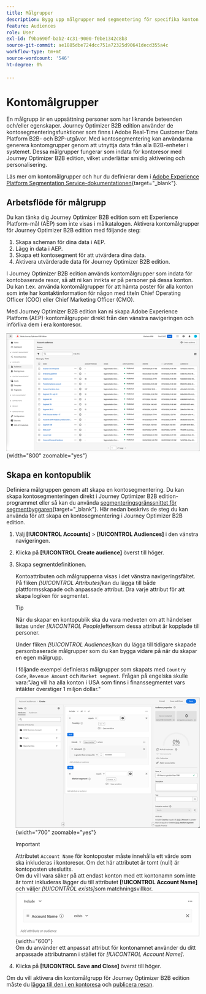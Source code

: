 ```yaml
---
title: Målgrupper
description: Bygg upp målgrupper med segmentering för specifika konton och möjliggör personaliserade kontobaserade resor i Journey Optimizer B2B edition.
feature: Audiences
role: User
exl-id: f9ba690f-bab2-4c31-9000-f0be1342c8b3
source-git-commit: ae1885dbe724dcc751a72325d90641decd355a4c
workflow-type: tm+mt
source-wordcount: '546'
ht-degree: 0%

---
```


# Kontomålgrupper

En målgrupp är en uppsättning personer som har liknande beteenden och/eller egenskaper. Journey Optimizer B2B edition använder de kontosegmenteringsfunktioner som finns i Adobe Real-Time Customer Data Platform B2B- och B2P-utgåvor. Med kontosegmentering kan användarna generera kontomgrupper genom att utnyttja data från alla B2B-enheter i systemet. Dessa målgrupper fungerar som indata för kontoresor med Journey Optimizer B2B edition, vilket underlättar smidig aktivering och personalisering.

Läs mer om kontomålgrupper och hur du definierar dem i [Adobe Experience Platform Segmentation Service-dokumentationen](https://experienceleague.adobe.com/en/docs/experience-platform/segmentation/types/account-audiences){target="_blank"}.

## Arbetsflöde för målgrupp

Du kan tänka dig Journey Optimizer B2B edition som ett Experience Platform-mål (AEP) som inte visas i målkatalogen. Aktivera kontomålgrupper för Journey Optimizer B2B edition med följande steg:

1. Skapa scheman för dina data i AEP.
1. Lägg in data i AEP.
1. Skapa ett kontosegment för att utvärdera dina data.
1. Aktivera utvärderade data för Journey Optimizer B2B edition.

I Journey Optimizer B2B edition används kontomålgrupper som indata för kontobaserade resor, så att ni kan inrikta er på personer på dessa konton. Du kan t.ex. använda kontomålgrupper för att hämta poster för alla konton som inte har kontaktinformation för någon med titeln Chief Operating Officer (COO) eller Chief Marketing Officer (CMO).

Med Journey Optimizer B2B edition kan ni skapa Adobe Experience Platform (AEP)-kontomålgrupper direkt från den vänstra navigeringen och införliva dem i era kontoresor.

![Åtkomst till målgrupper på konton](./assets/account-audiences-browse.png){width="800" zoomable="yes"}

## Skapa en kontopublik

Definiera målgruppen genom att skapa en kontosegmentering. Du kan skapa kontosegmenteringen direkt i Journey Optimizer B2B edition-programmet eller så kan du använda [segmenteringsgränssnittet för segmentbyggaren](https://experienceleague.adobe.com/en/docs/experience-platform/segmentation/ui/segment-builder){target="_blank"}. Här nedan beskrivs de steg du kan använda för att skapa en kontosegmentering i Journey Optimizer B2B edition.

1. Välj **[!UICONTROL Accounts]** > **[!UICONTROL Audiences]** i den vänstra navigeringen.

1. Klicka på **[!UICONTROL Create audience]** överst till höger.

1. Skapa segmentdefinitionen.

   Kontoattributen och målgrupperna visas i det vänstra navigeringsfältet. På fliken _[!UICONTROL Attributes]_&#x200B;kan du lägga till både plattformsskapade och anpassade attribut. Dra varje attribut för att skapa logiken för segmentet.

   >[!TIP]
   >
   >När du skapar en kontopublik ska du vara medveten om att händelser listas under _[!UICONTROL People]_&#x200B;eftersom dessa attribut är kopplade till personer.<br/>
   >
   >Under fliken _[!UICONTROL Audiences]_&#x200B;kan du lägga till tidigare skapade personbaserade målgrupper som du kan bygga vidare på när du skapar en egen målgrupp.

   I följande exempel definieras målgrupper som skapats med `Country Code`, `Revenue Amount` och `Market segment`. Frågan på engelska skulle vara:&quot;Jag vill ha alla konton i USA som finns i finanssegmentet vars intäkter överstiger 1 miljon dollar.&quot;

   ![exempel på segmentbyggare för kontomublik](./assets/audience-segment-builder-US-finance-1M.png){width="700" zoomable="yes"}
   <br/>

   >[!IMPORTANT]
   >
   >Attributet `Account Name` för kontoposter måste innehålla ett värde som ska inkluderas i kontoresor. Om det här attributet är tomt (null) är kontoposten uteslutits.<br/>
   >Om du vill vara säker på att endast konton med ett kontonamn som inte är tomt inkluderas lägger du till attributet **[!UICONTROL Account Name]** och väljer _[!UICONTROL exists]_&#x200B;som matchningsvillkor.<br/>
   >![Attributet för kontonamn finns](./assets/audience-segment-builder-account-name-exists.png){width="600"}
   ><br/>Om du använder ett anpassat attribut för kontonamnet använder du ditt anpassade attributnamn i stället för _[!UICONTROL Account Name]_.

1. Klicka på **[!UICONTROL Save and Close]** överst till höger.

Om du vill aktivera din kontomålgrupp för Journey Optimizer B2B edition måste du [lägga till den i en kontoresa](../journeys/journey-overview.md#add-the-account-audience-for-your-journey) och [publicera resan](../journeys/journey-overview.md).
